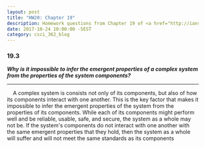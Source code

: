 ```yaml
---
layout: post
title: "HW20: Chapter 19"
description: Homework questions from Chapter 19 of <a href="http://iansommerville.com/software-engineering-book/" target="_blank"><em>Software Engineering 10th Edition</em></a> by Ian Sommerville.
date: 2017-10-24 10:00:00 -5EST
category: csci_362_blog
---
```


### 19.3
_**Why is it impossible to infer the emergent properties of a complex system from the properties of the system components?**_

---

&nbsp;&nbsp;&nbsp;&nbsp;A complex system is consists not only of its components, but also of how its components interact with one another. This is the key factor that makes it impossible to infer the emergent properties of the system from the properties of its components. While each of its components might perform well and be reliable, usable, safe, and secure, the system as a whole may not be. If the system's components do not interact with one another with the same emergent properties that they hold, then the system as a whole will suffer and will not meet the same standards as its components
